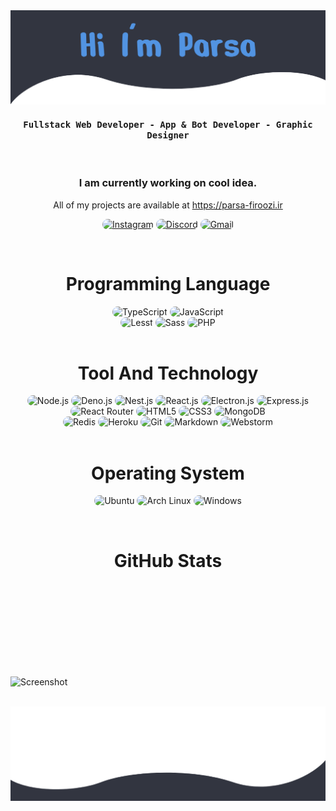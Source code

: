 <img src="https://github.com/im-parsa/im-parsa/raw/main/header.png?v2" alt="Header Image">

<div align="center">
    <h4 align="center"><samp> Fullstack Web Developer - App & Bot Developer - Graphic Designer </samp></h4>
</div>

<br>

<h3 align="center">
   I am currently working on cool idea.
</h3>

<p align="center">
    All of my projects are available at <a href="https://parsa-firoozi.ir" target="_follow" title="parsa firoozi">https://parsa-firoozi.ir</a>
</p>

<p align="center">
    <a href="https://instagram.com/hello_im_parsa"><img src="https://img.shields.io/badge/Instagram-323540?style=for-the-badge&logo=instagram&logoColor=5294E2" style="border-radius:15px" alt="Instagram"></a>
    <a href="https://discord.com/invite/RUrks4JqW6"><img src="https://img.shields.io/badge/Discord-323540?style=for-the-badge&logo=discord&logoColor=5294E2" style="border-radius:15px" alt="Discord"></a>
    <a href="mailto:parsa.hastam20@gmail.com"><img src="https://img.shields.io/badge/Gmail-323540?style=for-the-badge&logo=gmail&logoColor=5294E2" alt="Gmail" style="border-radius:15px"></a>
</p>

<br/>

<h1 align="center">
    Programming Language
</h1>

<div align="center">
    <img src="https://img.shields.io/badge/TypeScript-323540?style=for-the-badge&logo=typescript&logoColor=5294E2" alt="TypeScript" style="border-radius:15px"/>
    <img src="https://img.shields.io/badge/JavaScript-323540?style=for-the-badge&logo=javascript&logoColor=5294E2" alt="JavaScript" style="border-radius:15px"/>
    <br/>
    <img src="https://img.shields.io/badge/Less-323540?style=for-the-badge&logo=less&logoColor=5294E2" alt="Lesst" style="border-radius:15px"/>
    <img src="https://img.shields.io/badge/Sass-323540?style=for-the-badge&logo=sass&logoColor=5294E2" alt="Sass" style="border-radius:15px"/>
    <img src="https://img.shields.io/badge/PHP-323540?style=for-the-badge&logo=php&logoColor=5294E2" alt="PHP" style="border-radius:15px"/>
</div>

<br/>

<h1 align="center">
    Tool And Technology
</h1>

<div align="center">
    <img src="https://img.shields.io/badge/Node.js-323540?style=for-the-badge&logo=node.js&logoColor=5294E2" alt="Node.js" style="border-radius:15px"/>
    <img src="https://img.shields.io/badge/Deno.js-323540?style=for-the-badge&logo=deno&logoColor=5294E2" alt="Deno.js" style="border-radius:15px"/>
        <img src="https://img.shields.io/badge/Next.js-323540.svg?style=for-the-badge&logo=next.js&logoColor=5294E2" alt="Nest.js" style="border-radius:15px"/>
    <img src="https://img.shields.io/badge/React-323540?style=for-the-badge&logo=react&logoColor=5294E2" alt="React.js"  style="border-radius:15px"/>
    <img src="https://img.shields.io/badge/Electron.js-323540.svg?style=for-the-badge&logo=electron&logoColor=5294E2" alt="Electron.js" style="border-radius:15px"/>
    <img src="https://img.shields.io/badge/Express.js-323540.svg?style=for-the-badge&logo=express&logoColor=5294E2" alt="Express.js" style="border-radius:15px"/> 
    <br/>
    <img src="https://img.shields.io/badge/React_Router-323540?style=for-the-badge&logo=react-router&logoColor=5294E2" alt="React Router" style="border-radius:15px"/>
    <img src="https://img.shields.io/badge/HTML5-323540?style=for-the-badge&logo=html5&logoColor=5294E2" alt="HTML5" style="border-radius:15px"/>
    <img src="https://img.shields.io/badge/CSS3-323540?style=for-the-badge&logo=css3&logoColor=5294E2" alt="CSS3" style="border-radius:15px"/>
    <img src="https://img.shields.io/badge/MongoDB-323540?style=for-the-badge&logo=mongodb&logoColor=5294E2" alt="MongoDB" style="border-radius:15px"/>
    <br/>
    <img src="https://img.shields.io/badge/Redis-323540.svg?style=for-the-badge&logo=redis&logoColor=5294E2" alt="Redis" style="border-radius:15px"/>
    <img src="https://img.shields.io/badge/Heroku-323540?style=for-the-badge&logo=heroku&logoColor=5294E2" alt="Heroku" style="border-radius:15px"/>
    <img src="https://img.shields.io/badge/git-323540.svg?style=for-the-badge&logo=git&logoColor=5294E2" alt="Git" style="border-radius:15px"/>
    <img src="https://img.shields.io/badge/Markdown-323540?style=for-the-badge&logo=markdown&logoColor=5294E2" alt="Markdown" style="border-radius:15px"/>
    <img src="https://img.shields.io/badge/Webstorm-323540.svg?&style=for-the-badge&logo=webstorm&logoColor=5294E2" alt="Webstorm" style="border-radius:15px"/>
</div>

<br/>

<h1 align="center">
    Operating System
</h1>

<p align="center">
  <img src="https://img.shields.io/badge/Ubuntu-323540?style=for-the-badge&logo=ubuntu&logoColor=5294E2" alt="Ubuntu"  style="border-radius:15px"/>
  <img src="https://img.shields.io/badge/Arch_Linux-323540?style=for-the-badge&logo=arch-linux&logoColor=5294E2" alt="Arch Linux"  style="border-radius:15px"/>
  <img src="https://img.shields.io/badge/Windows-323540?style=for-the-badge&logo=windows&logoColor=5294E2" alt="Windows"  style="border-radius:15px"/>
</p>

<br/>

<h1 align="center">
    GitHub Stats
</h1>

<div align="center">
    <img align="center" src="https://github-readme-stats.vercel.app/api/top-langs/?username=im-parsa&langs_count=10&layout=compact&theme=gruvbox_duo&hide_border=true&bg_color=323540&title_color=5294E2&icon_color=5294E2&text_color=ffffff&count_private=true"  alt=""/>
</div>
<br/>

<div align="center">
    <img align="center" src="https://github-readme-stats.vercel.app/api?username=im-parsa&theme=gruvbox_duo&show_icons=true&include_all_commits=true&count_private=true&theme=react&hide_border=true&bg_color=323540&title_color=5294E2&icon_color=5294E2&text_color=ffffff&count_private=true"  alt=""/>
</div>

<br/>

<div align="center">
    <img align="center" src="https://github-readme-streak-stats.herokuapp.com/?user=im-parsa&theme=gruvbox_duo&background=323540&hide_border=true&ring=5294E2&currStreakLabel=5294E2&sideNums=FFFFFF&currStreakNum=FFFFFF&sideLabels=5294E2&text_color=ffffff&count_private=true"  alt=""/>
</div>

<br/>

<div align="center"> 
    <img align="center" src="https://activity-graph.herokuapp.com/graph?username=im-parsa&custom_title=im-parsa's%20Contribution%20Graph&bg_color=323540&color=5294E2&line=FFFFFF&point=5294E2&hide_border=F84C4C&count_private=true"  alt=""/>
</div>

<br/>


![Screenshot]([screenshot.png](https://api.discords.city/api/v1/user/widget/theme-1/488958506280550402))

<br/>

<img src="https://github.com/im-parsa/im-parsa/raw/main/footer.png" alt="Footer image">
